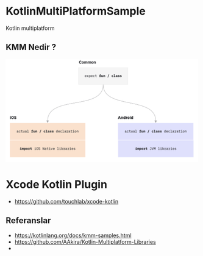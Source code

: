 # KotlinMultiPlatformSample
 Kotlin multiplatform

## KMM Nedir ? 

![KMM: MultiPlatform](/Resources/expect-actual.png)


# Xcode Kotlin Plugin
- https://github.com/touchlab/xcode-kotlin

## Referanslar

- https://kotlinlang.org/docs/kmm-samples.html
- https://github.com/AAkira/Kotlin-Multiplatform-Libraries
- 
